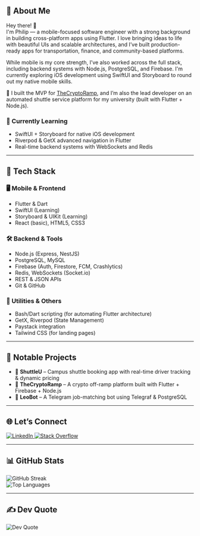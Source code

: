 <!-- 💫 About Me -->
<h2>💫 About Me</h2>
<p>
  Hey there! 👋 <br>
  I'm Philip — a mobile-focused software engineer with a strong background in building cross-platform apps using Flutter. I love bringing ideas to life with beautiful UIs and scalable architectures, and I’ve built production-ready apps for transportation, finance, and community-based platforms.
</p>
<p>
  While mobile is my core strength, I’ve also worked across the full stack, including backend systems with Node.js, PostgreSQL, and Firebase. I'm currently exploring iOS development using SwiftUI and Storyboard to round out my native mobile skills.
</p>
<p>
  🔧 I built the MVP for <a href="https://theofframp.vercel.app/" target="_blank">TheCryptoRamp</a>, and I’m also the lead developer on an automated shuttle service platform for my university (built with Flutter + Node.js).
</p>

<!-- 🧠 Currently Learning -->
<h3>🧠 Currently Learning</h3>
<ul>
  <li>SwiftUI + Storyboard for native iOS development</li>
  <li>Riverpod & GetX advanced navigation in Flutter</li>
  <li>Real-time backend systems with WebSockets and Redis</li>
</ul>

<hr>

<!-- 🚀 Tech Stack -->
<h2>🚀 Tech Stack</h2>

<!-- Mobile & Frontend -->
<h3>🖥️ Mobile & Frontend</h3>
<ul>
  <li>Flutter & Dart</li>
  <li>SwiftUI (Learning)</li>
  <li>Storyboard & UIKit (Learning)</li>
  <li>React (basic), HTML5, CSS3</li>
</ul>

<!-- Backend & Tools -->
<h3>🛠️ Backend & Tools</h3>
<ul>
  <li>Node.js (Express, NestJS)</li>
  <li>PostgreSQL, MySQL</li>
  <li>Firebase (Auth, Firestore, FCM, Crashlytics)</li>
  <li>Redis, WebSockets (Socket.io)</li>
  <li>REST & JSON APIs</li>
  <li>Git & GitHub</li>
</ul>

<!-- Utilities & Others -->
<h3>🧰 Utilities & Others</h3>
<ul>
  <li>Bash/Dart scripting (for automating Flutter architecture)</li>
  <li>GetX, Riverpod (State Management)</li>
  <li>Paystack integration</li>
  <li>Tailwind CSS (for landing pages)</li>
</ul>

<hr>

<!-- 📱 Notable Projects -->
<h2>📱 Notable Projects</h2>
<ul>
  <li>🚐 <strong>ShuttleU</strong> – Campus shuttle booking app with real-time driver tracking & dynamic pricing</li>
  <li>💸 <strong>TheCryptoRamp</strong> – A crypto off-ramp platform built with Flutter + Firebase + Node.js</li>
  <li>🧵 <strong>LeoBot</strong> – A Telegram job-matching bot using Telegraf & PostgreSQL</li>
</ul>

<hr>

<!-- 🌐 Let’s Connect -->
<h2>🌐 Let’s Connect</h2>
<p>
  <a href="www.linkedin.com/in/philip-adebayo-2b5169264" target="_blank">
    <img src="https://img.shields.io/badge/LinkedIn-%230077B5.svg?logo=linkedin&logoColor=white" alt="LinkedIn">
  </a>
  <a href="https://stackoverflow.com/users/21538146" target="_blank">
    <img src="https://img.shields.io/badge/-StackOverflow-FE7A16?logo=stack-overflow&logoColor=white" alt="Stack Overflow">
  </a>
</p>

<hr>

<!-- 📊 GitHub Stats -->
<h2>📊 GitHub Stats</h2>
<p>
  <img src="https://github-readme-streak-stats.herokuapp.com/?user=coderrrrr2&theme=dark&hide_border=false" alt="GitHub Streak" />
  <br>
  <img src="https://github-readme-stats.vercel.app/api/top-langs/?username=coderrrrr2&theme=dark&hide_border=false&layout=compact" alt="Top Languages" />
</p>

<hr>

<!-- ✍️ Dev Quote -->
<h2>✍️ Dev Quote</h2>
<p>
  <img src="https://quotes-github-readme.vercel.app/api?type=horizontal&theme=radical" alt="Dev Quote" />
</p>
